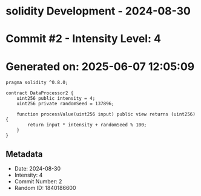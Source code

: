 ﻿# solidity Development - 2024-08-30
# Commit #2 - Intensity Level: 4
# Generated on: 2025-06-07 12:05:09
```solidity
pragma solidity ^0.8.0;

contract DataProcessor2 {
    uint256 public intensity = 4;
    uint256 private randomSeed = 137896;

    function processValue(uint256 input) public view returns (uint256) {
        return input * intensity + randomSeed % 100;
    }
}
```
## Metadata
- Date: 2024-08-30
- Intensity: 4
- Commit Number: 2
- Random ID: 1840186600
